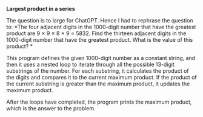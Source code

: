 **Largest product in a series**

The question is to large for ChatGPT. Hence I had to rephrase the question to:
*The four adjacent digits in the 1000-digit number that have the greatest product are 9 × 9 × 8 × 9 = 5832. Find the thirteen adjacent digits in the 1000-digit number that have the greatest product. What is the value of this product? *


This program defines the given 1000-digit number as a constant string, and then it uses a nested loop to iterate through all the possible 13-digit substrings of the number. For each substring, it calculates the product of the digits and compares it to the current maximum product. If the product of the current substring is greater than the maximum product, it updates the maximum product.

After the loops have completed, the program prints the maximum product, which is the answer to the problem.